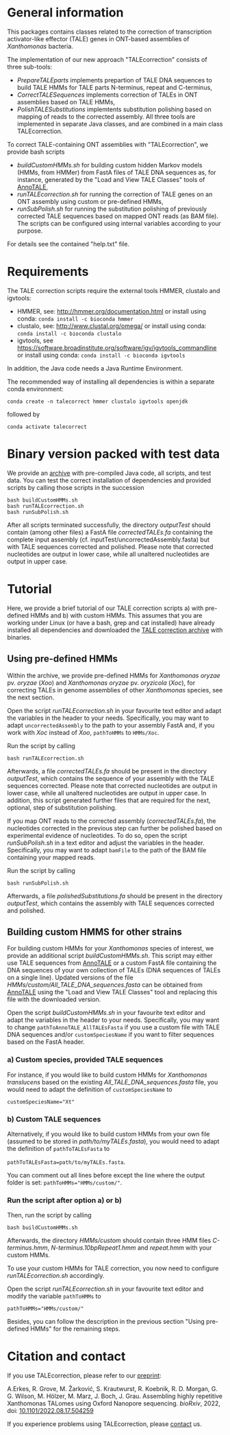 # General information

This packages contains classes related to the correction of transcription activator-like effector (TALE) genes in ONT-based assemblies of *Xanthomonas* bacteria.

The implementation of our new approach "TALEcorrection" consists of three sub-tools:
- *PrepareTALEparts* implements prepartion of TALE DNA sequences to build TALE HMMs for TALE parts N-terminus, repeat and C-terminus,
- *CorrectTALESequences* implements correction of TALEs in ONT assemblies based on TALE HMMs,
- *PolishTALESubstitutions* implemtents substitution polishing based on mapping of reads to the corrected assembly.
All three tools are implemented in separate Java classes, and are combined in a main class TALEcorrection.

To correct TALE-containing ONT assemblies with "TALEcorrection", we provide bash scripts
- *buildCustomHMMs.sh* for building custom hidden Markov models (HMMs, from HMMer) from FastA files of TALE DNA sequences as, for instance, generated by the "Load and View TALE Classes" tools of [AnnoTALE](https://www.jstacs.de/index.php/AnnoTALE),
- *runTALEcorrection.sh* for running the correction of TALE genes on an ONT assembly using custom or pre-defined HMMs,
- *runSubPolish.sh* for running the substitution polishing of previously corrected TALE sequences based on mapped ONT reads (as BAM file).
The scripts can be configured using internal variables according to your purpose. 

For details see the contained "help.txt" file.

# Requirements

The TALE correction scripts require the external tools HMMER, clustalo and igvtools:
- HMMER, see: http://hmmer.org/documentation.html or install using conda: `conda install -c bioconda hmmer`
- clustalo, see: http://www.clustal.org/omega/ or install using conda: `conda install -c bioconda clustalo`
- igvtools, see https://software.broadinstitute.org/software/igv/igvtools_commandline or install using conda: `conda install -c bioconda igvtools`

In addition, the Java code needs a Java Runtime Environment.

The recommended way of installing all dependencies is within a separate conda environment:

`conda create -n talecorrect hmmer clustalo igvtools openjdk`
    

followed by

`conda activate talecorrect`


# Binary version packed with test data

We provide an [archive](https://www.jstacs.de/downloads/TALECorrection_scripts.zip) with pre-compiled Java code, all scripts, and test data.
You can test the correct installation of dependencies and provided scripts by calling those scripts in the succession


    bash buildCustomHMMs.sh
    bash runTALEcorrection.sh
    bash runSubPolish.sh


After all scripts terminated successfully, the directory *outputTest* should contain (among other files) a FastA file *correctedTALEs.fa* containing the complete input assembly (cf. inputTest/uncorrectedAssembly.fasta) but with TALE sequences corrected and polished.
Please note that corrected nucleotides are output in lower case, while all unaltered nucleotides are output in upper case.

# Tutorial

Here, we provide a brief tutorial of our TALE correction scripts a) with pre-defined HMMs and b) with custom HMMs. This assumes that you are working under Linux (or have a bash, grep and cat installed) have already installed all dependencies and downloaded the [TALE correction archive](https://www.jstacs.de/downloads/TALECorrection_scripts.zip) with binaries.

## Using pre-defined HMMs

Within the archive, we provide pre-defined HMMs for *Xanthomonas oryzae* pv. *oryzae* (*Xoo*) and *Xanthomonas oryzae* pv. *oryzicola* (*Xoc*), for correcting TALEs in genome assemblies of other *Xanthomonas* species, see the next section.

Open the script *runTALEcorrection.sh* in your favourite text editor and adapt the variables in the header to your needs. Specifically, you may want to adapt `uncorrectedAssembly` to the path to your assembly FastA and, if you work with *Xoc* instead of *Xoo*, `pathToHMMs` to `HMMs/Xoc`.

Run the script by calling

`bash runTALEcorrection.sh`

Afterwards, a file *correctedTALEs.fa* should be present in the directory *outputTest*, which contains the sequence of your assembly with the TALE sequences corrected. Please note that corrected nucleotides are output in lower case, while all unaltered nucleotides are output in upper case.
In addition, this script generated further files that are required for the next, optional, step of substitution polishing.

If you map ONT reads to the corrected assembly (*correctedTALEs.fa*), the nucleotides corrected in the previous step can further be polished based on experimental evidence of nucleotides.
To do so, open the script *runSubPolish.sh* in a text editor and adjust the variables in the header. Specifically, you may want to adapt `bamFile` to the path of the BAM file containing your mapped reads.

Run the script by calling

`bash runSubPolish.sh`

Afterwards, a file *polishedSubstitutions.fa* should be present in the directory *outputTest*, which contains the assembly with TALE sequences corrected and polished.

## Building custom HMMS for other strains

For building custom HMMs for your *Xanthomonas* species of interest, we provide an additional script *buildCustomHMMs.sh*.
This script may either use TALE sequences from [AnnoTALE](https://www.jstacs.de/index.php/AnnoTALE) or a custom FastA file containing the DNA sequences of your own collection of TALEs (DNA sequences of TALEs on a single line). Updated versions of the file *HMMs/custom/All_TALE_DNA_sequences.fasta* can be obtained from [AnnoTALE](https://www.jstacs.de/index.php/AnnoTALE) using the "Load and View TALE Classes" tool and replacing this file with the downloaded version.

Open the script *buildCustomHMMs.sh* in your favourite text editor and adapt the variables in the header to your needs. Specifically, you may want to change `pathToAnnoTALE_AllTALEsFasta` if you use a custom file with TALE DNA sequences and/or `customSpeciesName` if you want to filter sequences based on the FastA header.

### a) Custom species, provided TALE sequences

For instance, if you would like to build custom HMMs for *Xanthomonas translucens* based on the existing *All_TALE_DNA_sequences.fasta* file, you would need to adapt the definition of `customSpeciesName` to

`customSpeciesName="Xt"`

### b) Custom TALE sequences

Alternatively, if you would like to build custom HMMs from your own file (assumed to be stored in *path/to/myTALEs.fasta*), you would need to adapt the definition of `pathToTALEsFasta` to

`pathToTALEsFasta=path/to/myTALEs.fasta`.

You can comment out all lines before except the line where the output folder is set: `pathToHMMs="HMMs/custom/"`.

### Run the script after option a) or b)

Then, run the script by calling

`bash buildCustomHMMs.sh`

Afterwards, the directory *HMMs/custom* should contain three HMM files *C-terminus.hmm*, *N-terminus.10bpRepeat1.hmm* and *repeat.hmm* with your custom HMMs.

To use your custom HMMs for TALE correction, you now need to configure *runTALEcorrection.sh* accordingly.

Open the script *runTALEcorrection.sh* in your favourite text editor and modify the variable `pathToHMMs` to

`pathToHMMs="HMMs/custom/"`

Besides, you can follow the description in the previous section "Using pre-defined HMMs" for the remaining steps.


# Citation and contact

If you use TALEcorrection, please refer to our [preprint](https://doi.org/10.1101/2022.08.17.504259):

A.Erkes, R. Grove, M. Žarković, S. Krautwurst, R. Koebnik, R. D. Morgan, G. G. Wilson, M. Hölzer, M. Marz, J. Boch, J. Grau. Assembling highly repetitive Xanthomonas TALomes using Oxford Nanopore sequencing. *bioRxiv*, 2022, doi: [10.1101/2022.08.17.504259](https://doi.org/10.1101/2022.08.17.504259)

If you experience problems using TALEcorrection, please [contact](mailto:grau@informatik.uni-halle.de) us.
